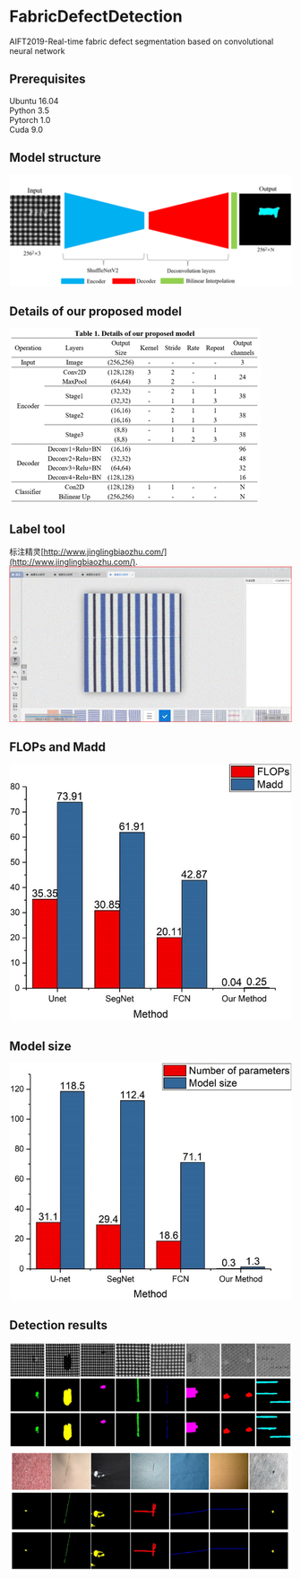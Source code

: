 # FabricDefectDetection
AIFT2019-Real-time fabric defect segmentation based on convolutional neural network
## Prerequisites
Ubuntu 16.04<br />
Python 3.5<br />
Pytorch 1.0<br />
Cuda 9.0<br />
## Model structure 
![avatar](image/net.png)
## Details of our proposed model
![avatar](image/details.png)
## Label tool
标注精灵[http://www.jinglingbiaozhu.com/](http://www.jinglingbiaozhu.com/). 
![avatar](image/label.gif)
## FLOPs and Madd
![avatar](image/flops.jpg)
## Model size
![avatar](image/modelsize.jpg)
## Detection results
![avatar](image/result1.png)
![avatar](image/result2.png)